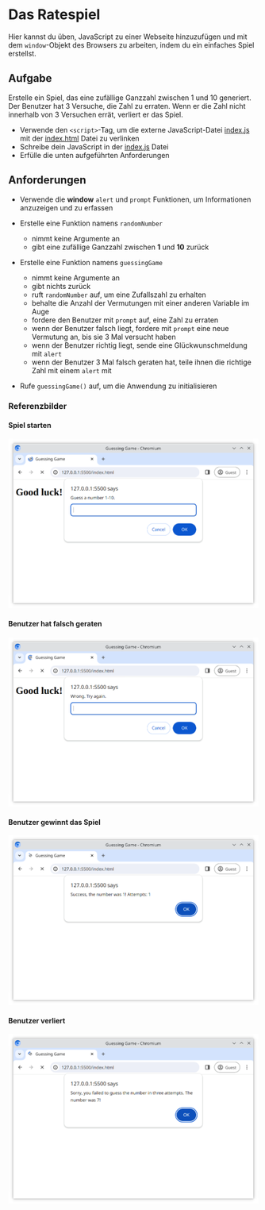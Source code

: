 # Das Ratespiel

Hier kannst du üben, JavaScript zu einer Webseite hinzuzufügen und mit dem `window`-Objekt des Browsers zu arbeiten, indem du ein einfaches Spiel erstellst.

## Aufgabe

Erstelle ein Spiel, das eine zufällige Ganzzahl zwischen 1 und 10 generiert. Der Benutzer hat 3 Versuche, die Zahl zu erraten. Wenn er die Zahl nicht innerhalb von 3 Versuchen errät, verliert er das Spiel.

- Verwende den `<script>`-Tag, um die externe JavaScript-Datei [index.js](/index.js) mit der [index.html](/index.html) Datei zu verlinken
- Schreibe dein JavaScript in der [index.js](/index.js) Datei
- Erfülle die unten aufgeführten Anforderungen

## Anforderungen

- Verwende die **window** `alert` und `prompt` Funktionen, um Informationen anzuzeigen und zu erfassen

- Erstelle eine Funktion namens `randomNumber`
    - nimmt keine Argumente an
    - gibt eine zufällige Ganzzahl zwischen __1__ und __10__ zurück

- Erstelle eine Funktion namens `guessingGame`
    - nimmt keine Argumente an
    - gibt nichts zurück
    - ruft `randomNumber` auf, um eine Zufallszahl zu erhalten
    - behalte die Anzahl der Vermutungen mit einer anderen Variable im Auge
    - fordere den Benutzer mit `prompt` auf, eine Zahl zu erraten
    - wenn der Benutzer falsch liegt, fordere mit `prompt` eine neue Vermutung an, bis sie 3 Mal versucht haben
    - wenn der Benutzer richtig liegt, sende eine Glückwunschmeldung mit `alert`
    - wenn der Benutzer 3 Mal falsch geraten hat, teile ihnen die richtige Zahl mit einem `alert` mit

- Rufe `guessingGame()` auf, um die Anwendung zu initialisieren

### Referenzbilder

#### Spiel starten

![Spiel starten](./reference/game-start.png)

#### Benutzer hat falsch geraten

![Benutzer hat falsch geraten](./reference/wrong-answer.png)

#### Benutzer gewinnt das Spiel

![Benutzer hat richtig geraten](./reference/game-win.png)

#### Benutzer verliert

![Benutzer hat nicht geraten](./reference/game-lost.png)
